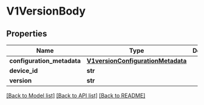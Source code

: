 # V1VersionBody

## Properties
Name | Type | Description | Notes
------------ | ------------- | ------------- | -------------
**configuration_metadata** | [**V1versionConfigurationMetadata**](V1versionConfigurationMetadata.md) |  | [optional] 
**device_id** | **str** |  | [optional] 
**version** | **str** |  | [optional] 

[[Back to Model list]](../README.md#documentation-for-models) [[Back to API list]](../README.md#documentation-for-api-endpoints) [[Back to README]](../README.md)

